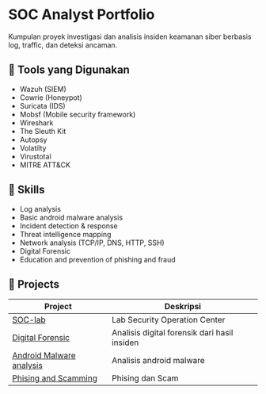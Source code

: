 # SOC Analyst Portfolio

Kumpulan proyek investigasi dan analisis insiden keamanan siber berbasis log, traffic, dan deteksi ancaman.

## 🔧 Tools yang Digunakan
- Wazuh (SIEM)
- Cowrie (Honeypot)
- Suricata (IDS)
- Mobsf (Mobile security framework)
- Wireshark
- The Sleuth Kit
- Autopsy
- Volatilty
- Virustotal
- MITRE ATT&CK

## 🧠 Skills
- Log analysis
- Basic android malware analysis 
- Incident detection & response
- Threat intelligence mapping
- Network analysis (TCP/IP, DNS, HTTP, SSH)
- Digital Forensic
- Education and prevention of phishing and fraud

## 📂 Projects
| Project | Deskripsi
|----------|------------|
| [SOC-lab](01-soc-lab) | Lab Security Operation Center
| [Digital Forensic](02-digital-forensic) | Analisis digital forensik dari hasil insiden
| [Android Malware analysis](03-android-malware-analysis) | Analisis android malware
| [Phising and Scamming](04-phising-and-fraud) | Phising dan Scam
